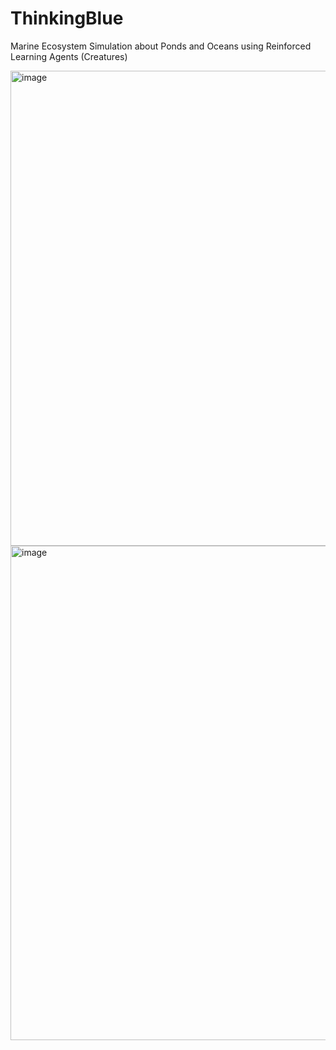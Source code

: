 # ThinkingBlue
Marine Ecosystem Simulation about Ponds and Oceans using Reinforced Learning Agents (Creatures)

<img width="1150" height="760" alt="image" src="https://github.com/user-attachments/assets/31635e8e-5fae-415b-a139-6eb006f53fa5" />
<img width="1192" height="791" alt="image" src="https://github.com/user-attachments/assets/30847f9f-fe21-4662-a445-c54d4a3459f5" />
